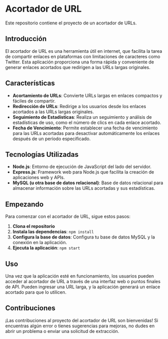 # Acortador de URL

Este repositorio contiene el proyecto de un acortador de URLs.

## Introducción

El acortador de URL es una herramienta útil en internet, que facilita la tarea de compartir enlaces en plataformas con limitaciones de caracteres como Twitter. Esta aplicación proporciona una forma rápida y conveniente de generar enlaces acortados que redirigen a las URLs largas originales.

## Características

- **Acortamiento de URLs**: Convierte URLs largas en enlaces compactos y fáciles de compartir.
- **Redirección de URLs**: Redirige a los usuarios desde los enlaces acortados a las URLs largas originales.
- **Seguimiento de Estadísticas**: Realiza un seguimiento y análisis de estadísticas de uso, como el número de clics en cada enlace acortado.
- **Fecha de Vencimiento**: Permite establecer una fecha de vencimiento para las URLs acortadas para desactivar automáticamente los enlaces después de un período especificado.

## Tecnologías Utilizadas

- **Node.js**: Entorno de ejecución de JavaScript del lado del servidor.
- **Express.js**: Framework web para Node.js que facilita la creación de aplicaciones web y APIs.
- **MySQL (u otra base de datos relacional)**: Base de datos relacional para almacenar información sobre las URLs acortadas y sus estadísticas.

## Empezando

Para comenzar con el acortador de URL, sigue estos pasos:

1. **Clona el repositorio**
2. **Instala las dependencias**: `npm install`
3. **Configura la base de datos**: Configura tu base de datos MySQL y la conexión en la aplicación.
4. **Ejecuta la aplicación**: `npm start`

## Uso

Una vez que la aplicación esté en funcionamiento, los usuarios pueden acceder al acortador de URL a través de una interfaz web o puntos finales de API. Pueden ingresar una URL larga, y la aplicación generará un enlace acortado para que lo utilicen.

## Contribuciones

¡Las contribuciones al proyecto del acortador de URL son bienvenidas! Si encuentras algún error o tienes sugerencias para mejoras, no dudes en abrir un problema o enviar una solicitud de extracción.
